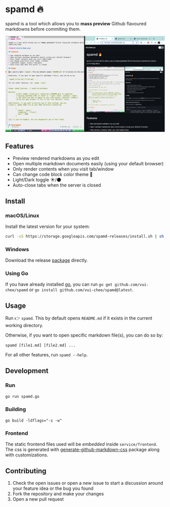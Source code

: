 # spamd :fire:

spamd is a tool which allows you to **mass preview** Github flavoured markdowns before
commiting them.

![demo](/assets/demo.png)

## Features

* Preview rendered markdowns as you edit
* Open multiple markdown documents easily (using your default browser)
* Only render contents when you visit tab/window
* Can change code block color theme :rainbow:
* Light/Dark toggle :sunny:/:new_moon:
* Auto-close tabs when the server is closed

## Install

### macOS/Linux

Install the latest version for your system:

```sh
curl -sS https://storage.googleapis.com/spamd-releases/install.sh | sh
```

### Windows

Download the release [package](https://github.com/Vui-Chee/spamd/releases/download/v0.1.1/spamd_windows_amd64)
directly.

### Using Go

If you have already installed [go](https://go.dev/dl/), you can run `go get github.com/vui-chee/spamd` or
`go install github.com/vui-chee/spamd@latest`.

## Usage

Run :point_right: `spamd`. This by default opens `README.md` if it exists in the current working directory.

Otherwise, if you want to open specific markdown file(s), you can do so by:

`spamd [file1.md] [file2.md] ...`

For all other features, run `spamd --help`.

## Development

### Run

`go run spamd.go`

### Building

`go build -ldflags="-s -w"`

### Frontend 

The static frontend files used will be *embedded* inside `service/frontend`. The css
is generated with [generate-github-markdown-css](https://github.com/sindresorhus/generate-github-markdown-css) package along with customizations.

## Contributing

1. Check the open issues or open a new issue to start a discussion around your feature idea or the bug you found
2. Fork the repository and make your changes
3. Open a new pull request

